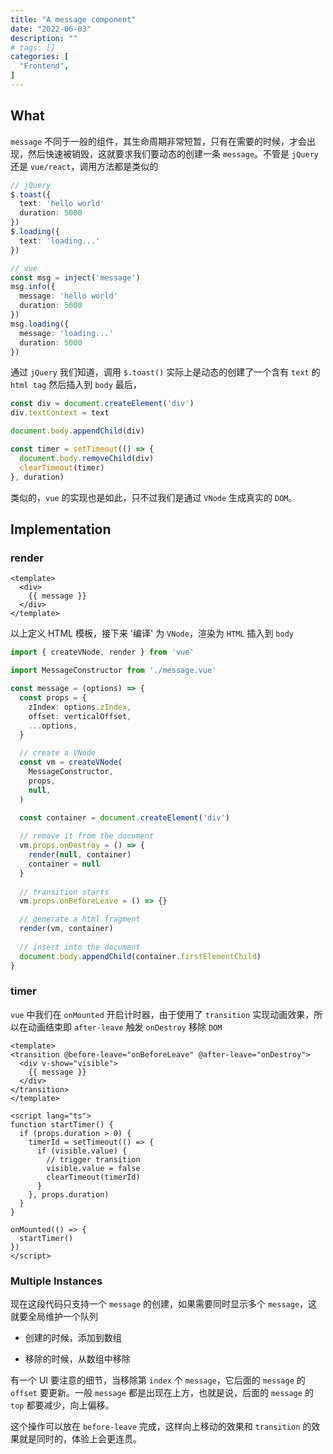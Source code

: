 ```yaml
---
title: "A message component"
date: "2022-06-03"
description: ""
# tags: []
categories: [
  "Frontend",
]
---
```


## What

`message` 不同于一般的组件，其生命周期非常短暂，只有在需要的时候，才会出现，然后快速被销毁，这就要求我们要动态的创建一条 `message`。不管是 `jQuery` 还是 `vue/react`，调用方法都是类似的

```ts
// jQuery
$.toast({
  text: 'hello world'
  duration: 5000
})
$.loading({
  text: 'loading...'
})

// vue
const msg = inject('message')
msg.info({
  message: 'hello world'
  duration: 5000
})
msg.loading({
  message: 'loading...'
  duration: 5000
})
```

通过 `jQuery` 我们知道，调用 `$.toast()` 实际上是动态的创建了一个含有 `text` 的 `html tag` 然后插入到 `body` 最后，


```ts
const div = document.createElement('div')
div.textContext = text

document.body.appendChild(div)

const timer = setTimeout(() => {
  document.body.removeChild(div)
  clearTimeout(timer)
}, duration)
```

类似的，`vue` 的实现也是如此，只不过我们是通过 `VNode` 生成真实的 `DOM`。


## Implementation

### render

```vue
<template>
  <div>
    {{ message }}
  </div>
</template>
```

以上定义 HTML 模板，接下来 '编译' 为 `VNode`，渲染为 `HTML` 插入到 `body`

```ts
import { createVNode, render } from 'vue'

import MessageConstructor from './message.vue'

const message = (options) => {
  const props = {
    zIndex: options.zIndex,
    offset: verticalOffset,
    ...options,
  }

  // create a VNode
  const vm = createVNode(
    MessageConstructor,
    props,
    null,
  )

  const container = document.createElement('div')
  
  // remove it from the document
  vm.props.onDestroy = () => {
    render(null, container)
    container = null
  }
  
  // transition starts
  vm.props.onBeforeLeave = () => {}

  // generate a html fragment
  render(vm, container)
  
  // insert into the document
  document.body.appendChild(container.firstElementChild)
}
```


### timer

`vue` 中我们在 `onMounted` 开启计时器，由于使用了 `transition` 实现动画效果，所以在动画结束即 `after-leave` 触发 `onDestroy` 移除 `DOM`


```vue
<template>
<transition @before-leave="onBeforeLeave" @after-leave="onDestroy">
  <div v-show="visible">
    {{ message }}
  </div>
</transition>
</template>

<script lang="ts">
function startTimer() {
  if (props.duration > 0) {
    timerId = setTimeout(() => {
      if (visible.value) {
        // trigger transition
        visible.value = false
        clearTimeout(timerId)
      }
    }, props.duration)
  }
}

onMounted(() => {
  startTimer()
})
</script>
```

### Multiple Instances

现在这段代码只支持一个 `message` 的创建，如果需要同时显示多个 `message`，这就要全局维护一个队列

- 创建的时候，添加到数组

- 移除的时候，从数组中移除

有一个 UI 要注意的细节，当移除第 `index` 个 `message`，它后面的 `message` 的 `offset` 要更新。一般 `message` 都是出现在上方，也就是说，后面的 `message` 的 `top` 都要减少，向上偏移。

这个操作可以放在 `before-leave` 完成，这样向上移动的效果和 `transition` 的效果就是同时的，体验上会更连贯。